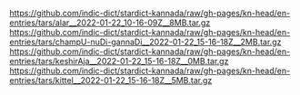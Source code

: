 https://github.com/indic-dict/stardict-kannada/raw/gh-pages/kn-head/en-entries/tars/alar__2022-01-22_10-16-09Z__8MB.tar.gz  
https://github.com/indic-dict/stardict-kannada/raw/gh-pages/kn-head/en-entries/tars/champU-nuDi-gannaDi__2022-01-22_15-16-18Z__2MB.tar.gz  
https://github.com/indic-dict/stardict-kannada/raw/gh-pages/kn-head/en-entries/tars/keshirAja__2022-01-22_15-16-18Z__0MB.tar.gz  
https://github.com/indic-dict/stardict-kannada/raw/gh-pages/kn-head/en-entries/tars/kittel__2022-01-22_15-16-18Z__5MB.tar.gz  
